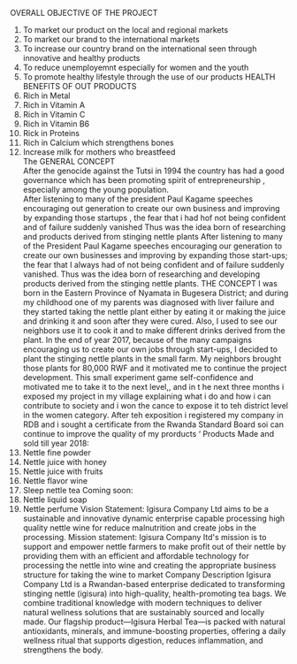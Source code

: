 OVERALL OBJECTIVE OF THE PROJECT 
1. To market our product on the local and regional markets 
2. To market our brand to the international markets 
3. To increase our country brand on the international seen through innovative and 
healthy products 
4. To reduce unemployemnt especially for women and the youth  
5. To promote healthy lifestyle through the use of our products 
HEALTH BENEFITS OF OUT PRODUCTS 
1. Rich in Metal 
2. Rich in Vitamin A  
3. Rich in Vitamin C 
4. Rich in Vitamin B6 
5. Rick in Proteins 
6. Rich in Calcium which strengthens bones 
7. Increase milk for mothers who breastfeed  
The GENERAL CONCEPT  
After the genocide against the Tutsi in 1994 the country has had a good governance which 
has been promoting spirit of entrepreneurship  ,  especially among the young population.  
After listening to many of the president Paul Kagame speeches encouraging out generation 
to create our own business and improving by expanding those startups , the fear that i had 
hof not being confident and of failure suddenly vanished 
Thus was the idea born of researching and products derived from stinging nettle plants 
After listening to many of the President Paul Kagame speeches encouraging our generation 
to create our own businesses and improving by expanding those start-ups; the fear that I 
always had of not being confident and of failure suddenly vanished. 
Thus was the idea born of researching and developing products derived from the stinging 
nettle plants. 
THE CONCEPT 
I was born in the Eastern Province of Nyamata in Bugesera District; and during my childhood 
one of my parents was diagnosed with liver failure and they started taking the nettle plant 
either by eating it or making the juice and drinking it and soon after they were cured. Also, I 
used to see our neighbors use it to cook it and to make different drinks derived from the 
plant. 
In the end of year 2017, because of the many campaigns encouraging us to create our own 
jobs through start-ups, I decided to plant the stinging nettle plants in the small farm. My 
neighbors brought those plants for 80,000 RWF and it motivated me 
to continue the project development. 
This small experiment game self-confidence and motivated me to take it to the next level,, 
and in t he next three months i  exposed my project in my village explaining what i do and 
how i can contribute to society and i won the cance to expose it to teh district level  in the 
women category. After teh exposition i registered my company in RDB  and i sought a 
certificate from  the Rwanda Standard Board soi can continue to improve the quality of my 
prorducts 
‘ 
Products Made and sold till year 2018: 
1. Nettle fine powder 
2. Nettle juice with honey 
3. Nettle juice with fruits 
4. Nettle flavor wine 
5. Sleep nettle tea 
Coming soon: 
1. Nettle liquid soap 
2. Nettle perfume 
Vision Statement: 
Igisura Company Ltd aims to be a sustainable 
and innovative dynamic 
enterprise capable processing high quality nettle wine for reduce malnutrition and create 
jobs in the processing. 
Mission statement: 
Igisura Company Itd's mission is to support and empower nettle farmers to make profit out of 
their nettle by providing them with an efficient and affordable technology for processing the 
nettle into wine and creating the appropriate business structure for taking the wine to market 
Company Description 
Igisura Company Ltd is a Rwandan-based enterprise dedicated to transforming stinging 
nettle (igisura) into high-quality, health-promoting tea bags. We combine traditional 
knowledge with modern techniques to deliver natural wellness solutions that are sustainably 
sourced and locally made. Our flagship product—Igisura Herbal Tea—is packed with natural 
antioxidants, minerals, and immune-boosting properties, offering a daily wellness ritual that 
supports digestion, reduces inflammation, and strengthens the body. 